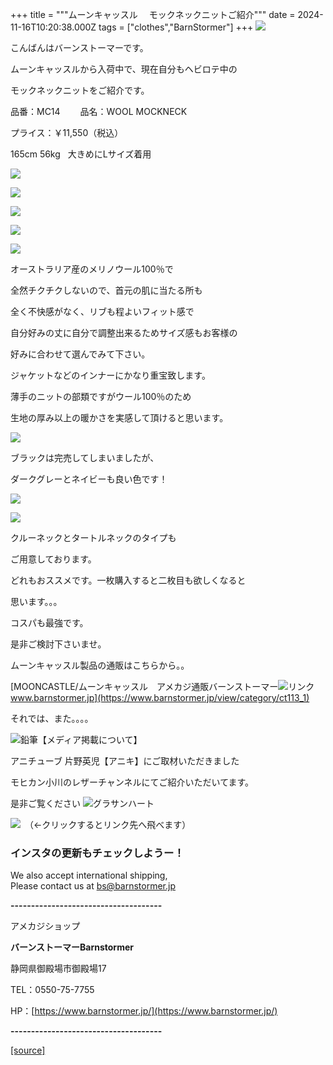 +++
title = """ムーンキャッスル 　モックネックニットご紹介"""
date = 2024-11-16T10:20:38.000Z
tags = ["clothes","BarnStormer"]
+++
[![](https://stat.ameba.jp/user_images/20231023/16/barnstormer-go/b2/03/p/o0420015015354743273.png)](https://ameblo.jp/barnstormer-go/entry-12825670498.html)

こんばんはバーンストーマーです。

ムーンキャッスルから入荷中で、現在自分もヘビロテ中の

モックネックニットをご紹介です。

品番：MC14 　　品名：WOOL MOCKNECK 

プライス：￥11,550（税込）

165cm 56kg   大きめにLサイズ着用

[![](https://stat.ameba.jp/user_images/20241116/18/barnstormer-go/4b/1c/j/o0466070015510718654.jpg)](https://stat.ameba.jp/user_images/20241116/18/barnstormer-go/4b/1c/j/o0466070015510718654.jpg)

[![](https://stat.ameba.jp/user_images/20241116/18/barnstormer-go/09/1b/j/o0466070015510718659.jpg)](https://stat.ameba.jp/user_images/20241116/18/barnstormer-go/09/1b/j/o0466070015510718659.jpg)

[![](https://stat.ameba.jp/user_images/20241116/18/barnstormer-go/cf/ef/j/o0466070015510718657.jpg)](https://stat.ameba.jp/user_images/20241116/18/barnstormer-go/cf/ef/j/o0466070015510718657.jpg)

[![](https://stat.ameba.jp/user_images/20241116/18/barnstormer-go/b5/7c/j/o0466070015510718666.jpg)](https://stat.ameba.jp/user_images/20241116/18/barnstormer-go/b5/7c/j/o0466070015510718666.jpg)

[![](https://stat.ameba.jp/user_images/20241116/18/barnstormer-go/60/4e/j/o0466070015510718672.jpg)](https://stat.ameba.jp/user_images/20241116/18/barnstormer-go/60/4e/j/o0466070015510718672.jpg)

オーストラリア産のメリノウール100％で

全然チクチクしないので、首元の肌に当たる所も

全く不快感がなく、リブも程よいフィット感で

自分好みの丈に自分で調整出来るためサイズ感もお客様の

好みに合わせて選んでみて下さい。

ジャケットなどのインナーにかなり重宝致します。

薄手のニットの部類ですがウール100％のため

生地の厚み以上の暖かさを実感して頂けると思います。

[![](https://stat.ameba.jp/user_images/20241116/18/barnstormer-go/60/4e/j/o0466070015510718672.jpg)](https://stat.ameba.jp/user_images/20241116/18/barnstormer-go/60/4e/j/o0466070015510718672.jpg)

ブラックは完売してしまいましたが、

ダークグレーとネイビーも良い色です！

[![](https://stat.ameba.jp/user_images/20241116/18/barnstormer-go/33/af/j/o0467070115510723653.jpg)](https://stat.ameba.jp/user_images/20241116/18/barnstormer-go/33/af/j/o0467070115510723653.jpg)

[![](https://stat.ameba.jp/user_images/20241116/18/barnstormer-go/45/d4/j/o0467070115510723651.jpg)](https://stat.ameba.jp/user_images/20241116/18/barnstormer-go/45/d4/j/o0467070115510723651.jpg)

クルーネックとタートルネックのタイプも

ご用意しております。

どれもおススメです。一枚購入すると二枚目も欲しくなると

思います。。。

コスパも最強です。

是非ご検討下さいませ。

ムーンキャッスル製品の通販はこちらから。。

[MOONCASTLE/ムーンキャッスル　アメカジ通販バーンストーマー![リンク](https://c.stat100.ameba.jp/ameblo/symbols/v3.20.0/svg/gray/editor_link.svg)www.barnstormer.jp](https://www.barnstormer.jp/view/category/ct113_1)

それでは、また。。。。

![鉛筆](https://stat100.ameba.jp/blog/ucs/img/char/char3/519.png)【メディア掲載について】

アニチューブ 片野英児【アニキ】にご取材いただきました

モヒカン小川のレザーチャンネルにてご紹介いただいてます。

是非ご覧ください ![グラサンハート](https://stat100.ameba.jp/blog/ucs/img/char/char3/148.png)

[![](https://stat.ameba.jp/user_images/20230412/16/barnstormer-go/6a/23/p/o0108010815269242493.png)](https://www.instagram.com/barnstormer_daily/)　（←クリックするとリンク先へ飛べます）

### インスタの更新もチェックしようー！

We also accept international shipping,  
Please contact us at bs@barnstormer.jp

**\-------------------------------------**

アメカジショップ

**バーンストーマーBarnstormer**

静岡県御殿場市御殿場17

TEL：0550-75-7755

HP：[https://www.barnstormer.jp/](https://www.barnstormer.jp/)

**\-------------------------------------**

[[source]](https://ameblo.jp/barnstormer-go/entry-12875250333.html)
